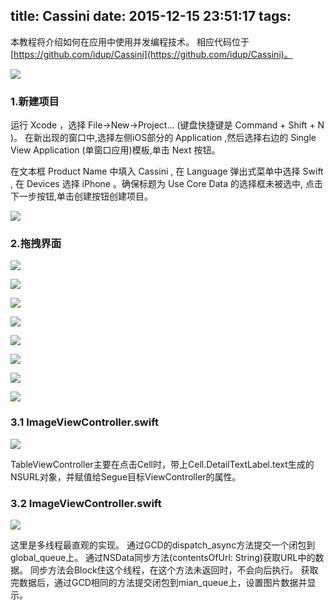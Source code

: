 title: Cassini
date: 2015-12-15 23:51:17
tags:
---

本教程将介绍如何在应用中使用并发编程技术。 相应代码位于[https://github.com/idup/Cassini](https://github.com/idup/Cassini)。

![](/picture/1-1.png)

### 1.新建项目

运行 Xcode ，选择 File->New->Project… (键盘快捷键是 Command + Shift + N )。 在新出现的窗口中,选择左侧iOS部分的 Application ,然后选择右边的 Single View Application (单窗口应用)模板,单击 Next 按钮。

在文本框 Product Name 中填入 Cassini , 在 Language 弹出式菜单中选择 Swift , 在 Devices 选择 iPhone 。确保标题为 Use Core Data 的选择框未被选中, 点击下一步按钮,单击创建按钮创建项目。

![](/picture/1-2.png)

### 2.拖拽界面

![](/picture/1-3.png)

![](/picture/1-4.png)

![](/picture/1-5.png)

![](/picture/1-6.png)

![](/picture/1-7.png)

![](/picture/1-8.png)

![](/picture/1-9.png)

![](/picture/2-0.png)

### 3.1 ImageViewController.swift

![](/picture/2-1.png)

TableViewController主要在点击Cell时，带上Cell.DetailTextLabel.text生成的NSURL对象，并赋值给Segue目标ViewController的属性。

### 3.2 ImageViewController.swift

![](/picture/2-2.png)

这里是多线程最直观的实现。
通过GCD的dispatch_async方法提交一个闭包到global_queue上。
通过NSData同步方法(contentsOfUrl: String)获取URL中的数据。
同步方法会Block住这个线程，在这个方法未返回时，不会向后执行。
获取完数据后，通过GCD相同的方法提交闭包到mian_queue上，设置图片数据并显示。
